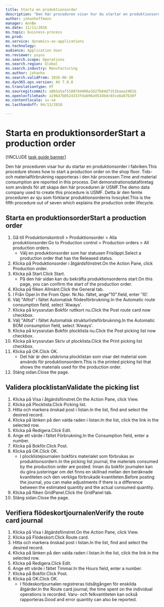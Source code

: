 ```yaml
---
title: Starta en produktionsorder
description: "Den här proceduren visar hur du startar en produktionsorder i fabriken."
author: johanhoffmann
manager: AnnBe
ms.date: 11/11/2016
ms.topic: business-process
ms.prod: 
ms.service: dynamics-ax-applications
ms.technology: 
audience: Application User
ms.reviewer: yuyus
ms.search.scope: Operations
ms.search.region: Global
ms.search.industry: Manufacturing
ms.author: johanho
ms.search.validFrom: 2016-06-30
ms.dyn365.ops.version: AX 7.0.0
ms.translationtype: HT
ms.sourcegitcommit: a8b5a5af5108744406a3d2fb84d7151baea2481b
ms.openlocfilehash: a19647b0524333fdab96a9534bdc03ce8a07b30f
ms.contentlocale: sv-se
ms.lasthandoff: 04/13/2018

---
```

# <a name="start-a-production-order"></a><span data-ttu-id="d6a6b-103">Starta en produktionsorder</span><span class="sxs-lookup"><span data-stu-id="d6a6b-103">Start a production order</span></span>

[!INCLUDE [task guide banner](../../includes/task-guide-banner.md)]

<span data-ttu-id="d6a6b-104">Den här proceduren visar hur du startar en produktionsorder i fabriken.</span><span class="sxs-lookup"><span data-stu-id="d6a6b-104">This procedure shows how to start a production order on the shop floor.</span></span> <span data-ttu-id="d6a6b-105">Tids- och materialförbrukning rapporteras i den här processen.</span><span class="sxs-lookup"><span data-stu-id="d6a6b-105">Time and material consumption are reported in this process.</span></span> <span data-ttu-id="d6a6b-106">Det demonstrationsdataföretag som används för att skapa den här proceduren är USMF.</span><span class="sxs-lookup"><span data-stu-id="d6a6b-106">The demo data company used to create this procedure is USMF.</span></span> <span data-ttu-id="d6a6b-107">Detta är den femte proceduren av sju som förklarar produktionsorderns livscykel.</span><span class="sxs-lookup"><span data-stu-id="d6a6b-107">This is the fifth procedure out of seven which explains the production order lifecycle.</span></span>


## <a name="start-a-production-order"></a><span data-ttu-id="d6a6b-108">Starta en produktionsorder</span><span class="sxs-lookup"><span data-stu-id="d6a6b-108">Start a production order</span></span>
1. <span data-ttu-id="d6a6b-109">Gå till Produktionskontroll > Produktionsorder > Alla produktionsorder.</span><span class="sxs-lookup"><span data-stu-id="d6a6b-109">Go to Production control > Production orders > All production orders.</span></span>
    * <span data-ttu-id="d6a6b-110">Välj en produktionsorder som har statusen Frisläppt.</span><span class="sxs-lookup"><span data-stu-id="d6a6b-110">Select a production order that has the Released status.</span></span>  
2. <span data-ttu-id="d6a6b-111">Klicka på Produktionsorder i åtgärdsfönstret.</span><span class="sxs-lookup"><span data-stu-id="d6a6b-111">On the Action Pane, click Production order.</span></span>
3. <span data-ttu-id="d6a6b-112">Klicka på Start.</span><span class="sxs-lookup"><span data-stu-id="d6a6b-112">Click Start.</span></span>
    * <span data-ttu-id="d6a6b-113">På den här sidan kan du bekräfta produktionsorderns start.</span><span class="sxs-lookup"><span data-stu-id="d6a6b-113">On this page, you can confirm the start of the production order.</span></span>  
4. <span data-ttu-id="d6a6b-114">Klicka på fliken Allmänt.</span><span class="sxs-lookup"><span data-stu-id="d6a6b-114">Click the General tab.</span></span>
5. <span data-ttu-id="d6a6b-115">I Från Oper.</span><span class="sxs-lookup"><span data-stu-id="d6a6b-115">In the From Oper.</span></span> <span data-ttu-id="d6a6b-116">Nr.</span><span class="sxs-lookup"><span data-stu-id="d6a6b-116">No.</span></span> <span data-ttu-id="d6a6b-117">fältet, ange"10".</span><span class="sxs-lookup"><span data-stu-id="d6a6b-117">field, enter '10'.</span></span>
6. <span data-ttu-id="d6a6b-118">Välj "Alltid" i fältet Automatisk flödesförbrukning.</span><span class="sxs-lookup"><span data-stu-id="d6a6b-118">In the Automatic route consumption field, select 'Always'.</span></span>
7. <span data-ttu-id="d6a6b-119">Klicka på kryssrutan Bokför ruttkort nu.</span><span class="sxs-lookup"><span data-stu-id="d6a6b-119">Click the Post route card now checkbox.</span></span>
8. <span data-ttu-id="d6a6b-120">Välj "Alltid" i fältet Automatisk strukturlisteförbrukning.</span><span class="sxs-lookup"><span data-stu-id="d6a6b-120">In the Automatic BOM consumption field, select 'Always'.</span></span>
9. <span data-ttu-id="d6a6b-121">Klicka på kryssrutan Bokför plocklista nu.</span><span class="sxs-lookup"><span data-stu-id="d6a6b-121">Click the Post picking list now checkbox.</span></span>
10. <span data-ttu-id="d6a6b-122">Klicka på kryssrutan Skriv ut plocklista.</span><span class="sxs-lookup"><span data-stu-id="d6a6b-122">Click the Print picking list checkbox.</span></span>
11. <span data-ttu-id="d6a6b-123">Klicka på OK.</span><span class="sxs-lookup"><span data-stu-id="d6a6b-123">Click OK.</span></span>
    * <span data-ttu-id="d6a6b-124">Det här är den utskrivna plocklistan som visar det material som används för produktionsordern.</span><span class="sxs-lookup"><span data-stu-id="d6a6b-124">This is the printed picking list that shows the materials used for the production order.</span></span>  
12. <span data-ttu-id="d6a6b-125">Stäng sidan.</span><span class="sxs-lookup"><span data-stu-id="d6a6b-125">Close the page.</span></span>

## <a name="validate-the-picking-list"></a><span data-ttu-id="d6a6b-126">Validera plocklistan</span><span class="sxs-lookup"><span data-stu-id="d6a6b-126">Validate the picking list</span></span>
1. <span data-ttu-id="d6a6b-127">Klicka på Visa i åtgärdsfönstret.</span><span class="sxs-lookup"><span data-stu-id="d6a6b-127">On the Action Pane, click View.</span></span>
2. <span data-ttu-id="d6a6b-128">Klicka på Plocklista.</span><span class="sxs-lookup"><span data-stu-id="d6a6b-128">Click Picking list.</span></span>
3. <span data-ttu-id="d6a6b-129">Hitta och markera önskad post i listan.</span><span class="sxs-lookup"><span data-stu-id="d6a6b-129">In the list, find and select the desired record.</span></span>
4. <span data-ttu-id="d6a6b-130">Klicka på länken på den valda raden i listan.</span><span class="sxs-lookup"><span data-stu-id="d6a6b-130">In the list, click the link in the selected row.</span></span>
5. <span data-ttu-id="d6a6b-131">Klicka på Redigera.</span><span class="sxs-lookup"><span data-stu-id="d6a6b-131">Click Edit.</span></span>
6. <span data-ttu-id="d6a6b-132">Ange ett värde i fältet Förbrukning.</span><span class="sxs-lookup"><span data-stu-id="d6a6b-132">In the Consumption field, enter a number.</span></span>
7. <span data-ttu-id="d6a6b-133">Klicka på Bokför.</span><span class="sxs-lookup"><span data-stu-id="d6a6b-133">Click Post.</span></span>
8. <span data-ttu-id="d6a6b-134">Klicka på OK.</span><span class="sxs-lookup"><span data-stu-id="d6a6b-134">Click OK.</span></span>
    * <span data-ttu-id="d6a6b-135">I plocklistejournalen bokförs materialet som förbrukas av produktionsordern.</span><span class="sxs-lookup"><span data-stu-id="d6a6b-135">In the picking list journal, the materials consumed by the production order are posted.</span></span> <span data-ttu-id="d6a6b-136">Innan du bokför journalen kan du göra justeringar om det finns en skillnad mellan den beräknade kvantiteten och den verkliga förbrukade kvantiteten.</span><span class="sxs-lookup"><span data-stu-id="d6a6b-136">Before posting the journal, you can make adjustments if there is a difference between the estimated quantity and the actual consumed quantity.</span></span>  
9. <span data-ttu-id="d6a6b-137">Klicka på fliken GridPanel.</span><span class="sxs-lookup"><span data-stu-id="d6a6b-137">Click the GridPanel tab.</span></span>
10. <span data-ttu-id="d6a6b-138">Stäng sidan.</span><span class="sxs-lookup"><span data-stu-id="d6a6b-138">Close the page.</span></span>

## <a name="verify-the-route-card-journal"></a><span data-ttu-id="d6a6b-139">Verifiera flödeskortjournalen</span><span class="sxs-lookup"><span data-stu-id="d6a6b-139">Verify the route card journal</span></span>
1. <span data-ttu-id="d6a6b-140">Klicka på Visa i åtgärdsfönstret.</span><span class="sxs-lookup"><span data-stu-id="d6a6b-140">On the Action Pane, click View.</span></span>
2. <span data-ttu-id="d6a6b-141">Klicka på Flödeskort.</span><span class="sxs-lookup"><span data-stu-id="d6a6b-141">Click Route card.</span></span>
3. <span data-ttu-id="d6a6b-142">Hitta och markera önskad post i listan.</span><span class="sxs-lookup"><span data-stu-id="d6a6b-142">In the list, find and select the desired record.</span></span>
4. <span data-ttu-id="d6a6b-143">Klicka på länken på den valda raden i listan.</span><span class="sxs-lookup"><span data-stu-id="d6a6b-143">In the list, click the link in the selected row.</span></span>
5. <span data-ttu-id="d6a6b-144">Klicka på Redigera.</span><span class="sxs-lookup"><span data-stu-id="d6a6b-144">Click Edit.</span></span>
6. <span data-ttu-id="d6a6b-145">Ange ett värde i fältet Timmar.</span><span class="sxs-lookup"><span data-stu-id="d6a6b-145">In the Hours field, enter a number.</span></span>
7. <span data-ttu-id="d6a6b-146">Klicka på Bokför.</span><span class="sxs-lookup"><span data-stu-id="d6a6b-146">Click Post.</span></span>
8. <span data-ttu-id="d6a6b-147">Klicka på OK.</span><span class="sxs-lookup"><span data-stu-id="d6a6b-147">Click OK.</span></span>
    * <span data-ttu-id="d6a6b-148">I flödeskortjournalen registreras tidsåtgången för enskilda åtgärder.</span><span class="sxs-lookup"><span data-stu-id="d6a6b-148">In the Route card journal, the time spent on the individual operations is recorded.</span></span> <span data-ttu-id="d6a6b-149">Varu- och felkvantiteten kan också rapporteras.</span><span class="sxs-lookup"><span data-stu-id="d6a6b-149">Good and error quantity can also be reported.</span></span>  

